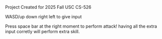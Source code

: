 Project Created for 2025 Fall USC CS-526

WASD/up down right left to give input

Press space bar at the right moment to perform attack!
having all the extra input corretly will perform extra skill.
